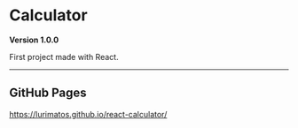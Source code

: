 # Calculator

**Version 1.0.0**

First project made with React. 

---

## GitHub Pages

https://lurimatos.github.io/react-calculator/


